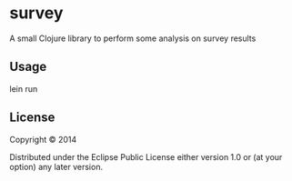 # survey

A small Clojure library to perform some analysis on survey results

## Usage

lein run

## License

Copyright © 2014 

Distributed under the Eclipse Public License either version 1.0 or (at
your option) any later version.
